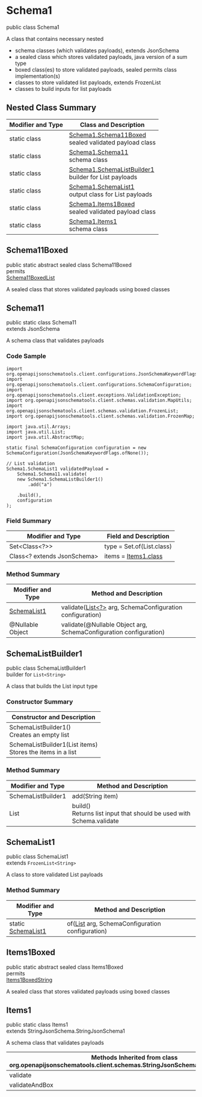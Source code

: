 # Schema1
public class Schema1

A class that contains necessary nested
- schema classes (which validates payloads), extends JsonSchema
- a sealed class which stores validated payloads, java version of a sum type
- boxed class(es) to store validated payloads, sealed permits class implementation(s)
- classes to store validated list payloads, extends FrozenList
- classes to build inputs for list payloads

## Nested Class Summary
| Modifier and Type | Class and Description |
| ----------------- | ---------------------- |
| static class | [Schema1.Schema11Boxed](#schema11boxed)<br> sealed validated payload class |
| static class | [Schema1.Schema11](#schema11)<br> schema class |
| static class | [Schema1.SchemaListBuilder1](#schemalistbuilder1)<br> builder for List payloads |
| static class | [Schema1.SchemaList1](#schemalist1)<br> output class for List payloads |
| static class | [Schema1.Items1Boxed](#items1boxed)<br> sealed validated payload class |
| static class | [Schema1.Items1](#items1)<br> schema class |

## Schema11Boxed
public static abstract sealed class Schema11Boxed<br>
permits<br>
[Schema11BoxedList](#schema11boxedlist)

A sealed class that stores validated payloads using boxed classes

## Schema11
public static class Schema11<br>
extends JsonSchema

A schema class that validates payloads

### Code Sample
```
import org.openapijsonschematools.client.configurations.JsonSchemaKeywordFlags;
import org.openapijsonschematools.client.configurations.SchemaConfiguration;
import org.openapijsonschematools.client.exceptions.ValidationException;
import org.openapijsonschematools.client.schemas.validation.MapUtils;
import org.openapijsonschematools.client.schemas.validation.FrozenList;
import org.openapijsonschematools.client.schemas.validation.FrozenMap;

import java.util.Arrays;
import java.util.List;
import java.util.AbstractMap;

static final SchemaConfiguration configuration = new SchemaConfiguration(JsonSchemaKeywordFlags.ofNone());

// List validation
Schema1.SchemaList1 validatedPayload =
    Schema1.Schema11.validate(
    new Schema1.SchemaListBuilder1()
        .add("a")

    .build(),
    configuration
);
```

### Field Summary
| Modifier and Type | Field and Description |
| ----------------- | ---------------------- |
| Set<Class<?>> | type = Set.of(List.class) |
| Class<? extends JsonSchema> | items = [Items1.class](#items1) |

### Method Summary
| Modifier and Type | Method and Description |
| ----------------- | ---------------------- |
| [SchemaList1](#schemalist1) | validate([List<?>](#schemalistbuilder1) arg, SchemaConfiguration configuration) |
| @Nullable Object | validate(@Nullable Object arg, SchemaConfiguration configuration) |
## SchemaListBuilder1
public class SchemaListBuilder1<br>
builder for `List<String>`

A class that builds the List input type

### Constructor Summary
| Constructor and Description |
| --------------------------- |
| SchemaListBuilder1()<br>Creates an empty list |
| SchemaListBuilder1(List<String> items)<br>Stores the items in a list |

### Method Summary
| Modifier and Type | Method and Description |
| ----------------- | ---------------------- |
| SchemaListBuilder1 | add(String item) |
| List<String> | build()<br>Returns list input that should be used with Schema.validate |

## SchemaList1
public class SchemaList1<br>
extends `FrozenList<String>`

A class to store validated List payloads

### Method Summary
| Modifier and Type | Method and Description |
| ----------------- | ---------------------- |
| static [SchemaList1](#schemalist1) | of([List<String>](#schemalistbuilder1) arg, SchemaConfiguration configuration) |

## Items1Boxed
public static abstract sealed class Items1Boxed<br>
permits<br>
[Items1BoxedString](#items1boxedstring)

A sealed class that stores validated payloads using boxed classes

## Items1
public static class Items1<br>
extends StringJsonSchema.StringJsonSchema1

A schema class that validates payloads

| Methods Inherited from class org.openapijsonschematools.client.schemas.StringJsonSchema.StringJsonSchema1 |
| ------------------------------------------------------------------ |
| validate                                                           |
| validateAndBox                                                     |
